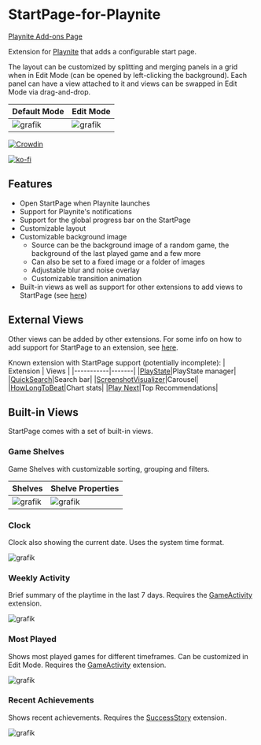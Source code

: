 # StartPage-for-Playnite

[Playnite Add-ons Page](https://playnite.link/addons.html#felixkmh_StartPage_Plugin)

Extension for [Playnite](https://github.com/JosefNemec/Playnite) that adds a configurable start page.

The layout can be customized by splitting and merging panels in a grid when in Edit Mode (can be opened by left-clicking the background).
Each panel can have a view attached to it and views can be swapped in Edit Mode via drag-and-drop.

|Default Mode | Edit Mode |
|-------------|-----------|
|![grafik](https://user-images.githubusercontent.com/24227002/166326510-6121a702-7abd-482b-b727-2ef2786fdaf4.png)|![grafik](https://user-images.githubusercontent.com/24227002/166326546-ed639a7d-6141-415f-8316-d98bc71118e5.png)|

[![Crowdin](https://badges.crowdin.net/startpage-for-playnite/localized.svg)](https://crowdin.com/project/startpage-for-playnite)

[![ko-fi](https://ko-fi.com/img/githubbutton_sm.svg)](https://ko-fi.com/C1C6CH5IN)

## Features

- Open StartPage when Playnite launches
- Support for Playnite's notifications
- Support for the global progress bar on the StartPage
- Customizable layout
- Customizable background image
  - Source can be the background image of a random game, the background of the last played game and a few more
  - Can also be set to a fixed image or a folder of images
  - Adjustable blur and noise overlay
  - Customizable transition animation
- Built-in views as well as support for other extensions to add views to StartPage (see [here](https://github.com/felixkmh/StartPage-for-Playnite/wiki/Integrating-with-other-Extensions))

## External Views

Other views can be added by other extensions. For some info on how to add support for StartPage to an extension, see [here](https://github.com/felixkmh/StartPage-for-Playnite/wiki/Integrating-with-other-Extensions).

Known extension with StartPage support (potentially incomplete):
| Extension | Views |
|-----------|-------|
|[PlayState](https://github.com/darklinkpower/PlayniteExtensionsCollection/tree/master/source/Generic/PlayState)|PlayState manager|
|[QuickSearch](https://github.com/felixkmh/QuickSearch-for-Playnite)|Search bar|
|[ScreenshotVisualizer](https://github.com/Lacro59/playnite-screenshotsvisualizer-plugin)|Carousel|
|[HowLongToBeat](https://github.com/Lacro59/playnite-howlongtobeat-plugin)|Chart stats|
|[Play Next](https://github.com/SparrowBrain/Playnite.PlayNext)|Top Recommendations|

## Built-in Views

StartPage comes with a set of built-in views.

### Game Shelves

Game Shelves with customizable sorting, grouping and filters.

| Shelves | Shelve Properties |
|--------------|-----------|
|![grafik](https://user-images.githubusercontent.com/24227002/166330058-2fb741be-d0ad-4878-858e-a3092a25eae0.png)|![grafik](https://user-images.githubusercontent.com/24227002/166330144-1d99c2c6-0e26-4721-b989-60db832eabef.png)|


### Clock

Clock also showing the current date. Uses the system time format.

![grafik](https://user-images.githubusercontent.com/24227002/166329790-286656da-09f4-4106-8780-f29c98560c6e.png)

### Weekly Activity

Brief summary of the playtime in the last 7 days. Requires the [GameActivity](https://github.com/Lacro59/playnite-gameactivity-plugin) extension.

![grafik](https://user-images.githubusercontent.com/24227002/166330561-607c278e-e18a-4037-bf54-919366cbb61e.png)

### Most Played
Shows most played games for different timeframes. Can be customized in Edit Mode. Requires the [GameActivity](https://github.com/Lacro59/playnite-gameactivity-plugin) extension.

![grafik](https://user-images.githubusercontent.com/24227002/166330863-d50389dc-2a05-4183-95c8-e09b4fdcb770.png)

### Recent Achievements

Shows recent achievements. Requires the [SuccessStory](https://github.com/Lacro59/playnite-successstory-plugin) extension.

![grafik](https://user-images.githubusercontent.com/24227002/166331100-90e1e535-74b1-4618-9cce-03dac4b26fdd.png)


